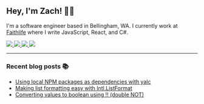 ## Hey, I'm Zach! 👋🏻

I'm a software engineer based in Bellingham, WA. I currently work at [Faithlife](https://faithlife.com/careers) where I write JavaScript, React, and C#.

<a href="https://www.zachsnoek.com" target="_blank">
    <img src="https://img.icons8.com/ios-glyphs/32/a5adf7/globe--v1.png"/>
</a>
<a href="https://www.linkedin.com/in/zach-snoek-5b327b179/" target="_blank">
    <img src="https://img.icons8.com/material-outlined/32/a5adf7/linkedin--v1.png"/>
</a>
<a href="https://twitter.com/zach_snoek" target="_blank">
    <img src="https://img.icons8.com/small/32/a5adf7/twitter-squared.png"/>
</a>
<a href="https://dev.to/zachsnoek" target="_blank">
    <img src="https://img.icons8.com/windows/32/a5adf7/dev.png"/>
</a>

---

### Recent blog posts 📚

<!-- BLOG POSTS -->

* [Using local NPM packages as dependencies with yalc](https://hashnode.com/post/ckt7uffuc0ls895s1fxtdfhag)
* [Making list formatting easy with Intl.ListFormat](https://blog.zachsnoek.com/making-list-formatting-easy-with-intllistformat)
* [Converting values to boolean using !! (double NOT)](https://blog.zachsnoek.com/converting-values-to-boolean-using-double-not)
